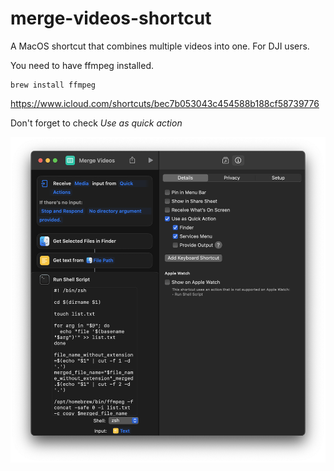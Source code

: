 # merge-videos-shortcut
A MacOS shortcut that combines multiple videos into one. For DJI users.

You need to have ffmpeg installed.

```
brew install ffmpeg
```

https://www.icloud.com/shortcuts/bec7b053043c454588b188cf58739776

Don't forget to check *Use as quick action*

![Use as quick action](screenshot.png "screenshot")
